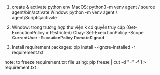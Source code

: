 1. create & activate python env
   MacOS: python3 -m venv agent / source agent/bin/activate
   Window: python -m venv agent / agent\Scripts\activate

2. Window: trong trường hợp thư viện k có quyền truy cập (Get-ExecutionPolicy = Restricted)
Chạy: Set-ExecutionPolicy -Scope CurrentUser -ExecutionPolicy RemoteSigned   

3. Install requirement packages: pip install --ignore-installed -r requirement.txt

note: to freeze requirement.txt file using: pip freeze | cut -d "=" -f 1 > requirement.txt
